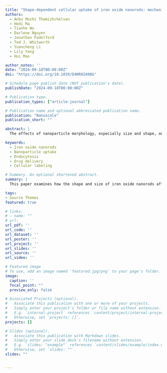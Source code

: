 ```yaml
---
title: "Shape-dependent cellular uptake of iron oxide nanorods: mechanisms of endocytosis and implications on cell labeling and cellular delivery"
authors:
  - Anbu Mozhi Thamizhchelvan
  - Hedi Ma
  - Tianhe Wu
  - Darlene Nguyen
  - Jonathan Padelford
  - Ted J. Whitworth
  - Yuancheng Li
  - Lily Yang
  - Hui Mao

author_notes: ''
date: "2024-09-18T00:00:00Z"
doi: "https://doi.org/10.1039/D4NR02408G"

# Schedule page publish date (NOT publication's date).
publishDate: "2024-09-18T00:00:00Z"

# Publication type.
publication_types: ["article-journal"]

# Publication name and optional abbreviated publication name.
publication: "Nanoscale"
publication_short: ""

abstract: |
  The effects of nanoparticle morphology, especially size and shape, on their interactions with cells are of great interest in understanding the fate of nanoparticles in biological systems and designing them for biomedical applications. While size and shape-dependent cell behavior, endocytosis mechanism, and subcellular distribution of nanoparticles have been investigated extensively with gold and other nanoparticles, studies on iron oxide nanoparticles (IONP), one of the most promising and well-thought-of nanomaterials in biomedical applications, were limited. In this study, we synthesized oligosaccharide-coated water-soluble iron oxide nanorods (IONR) with different core sizes (nm) and different aspect ratios (i.e., length/width), such as IONR(L) at 140/6 nm and IONR(S) at 50/7 nm as well as spherical IONP (20 nm). We investigated how their sizes and shapes affect uptake mechanisms, localization, and cell viability in different cell lines. The results of transmission electron microscopy (TEM) and confocal fluorescence microscopic imaging confirmed the internalization of these nanoparticles in different types of cells and subsequent accumulation in the subcellular compartments, such as the endosomes, and into the cytosol. Specifically, IONR(L) exhibited the highest cellular uptake compared to IONR(S) and spherical IONP, 1.36-fold and 1.17-fold higher than that of spherical IONP in macrophages and pediatric brain tumor medulloblastoma cells, respectively. To examine the cellular uptake mechanisms preferred by the different IONR and IONP, we used different endocytosis inhibitors to block specific cellular internalization pathways when cells were treated with different nanoparticles. The results from these blocking experiments showed that IONR(L) enter macrophages and normal kidney cells through clathrin-mediated, dynamin-dependent, and macropinocytosis/phagocytosis pathways, while they are internalized in cancer cells primarily via clathrin/caveolae-mediated and phagocytosis mechanisms. Overall, our findings provide new insights into further development of magnetic IONR-based imaging probes and drug delivery systems for biomedical applications.

keywords:
  - Iron oxide nanorods
  - Nanoparticle uptake
  - Endocytosis
  - Drug delivery
  - Cellular labeling

# Summary. An optional shortened abstract.
summary: |
  This paper examines how the shape and size of iron oxide nanorods affect their cellular uptake mechanisms. The study reveals the implications of different internalization pathways and their potential use in biomedical applications such as drug delivery and cell labeling.

tags:
- Source Themes
featured: true

# links:
# - name: ""
# url: 
url_pdf: ''
url_code: ''
url_dataset: ''
url_poster: ''
url_project: ''
url_slides: ''
url_source: ''
url_video: ''

# Featured image
# To use, add an image named `featured.jpg/png` to your page's folder. 
image:
  caption: ''
  focal_point: ""
  preview_only: false

# Associated Projects (optional).
#   Associate this publication with one or more of your projects.
#   Simply enter your project's folder or file name without extension.
#   E.g. `internal-project` references `content/project/internal-project/index.md`.
#   Otherwise, set `projects: []`.
projects: []

# Slides (optional).
#   Associate this publication with Markdown slides.
#   Simply enter your slide deck's filename without extension.
#   E.g. `slides: "example"` references `content/slides/example/index.md`.
#   Otherwise, set `slides: ""`.
slides: ""


---
```

<!-- 
{{% callout note %}}
Click the *Cite* button above to demo the feature to enable visitors to import publication metadata into their reference management software.
{{% /callout %}}

{{% callout note %}}
Create your slides in Markdown - click the *Slides* button to check out the example.
{{% /callout %}}

Add the publication's **full text** or **supplementary notes** here. You can use rich formatting such as including [code, math, and images](https://docs.hugoblox.com/content/writing-markdown-latex/). -->
